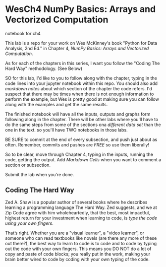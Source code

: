 # WesCh4 NumPy Basics: Arrays and Vectorized Computation

notebook for ch4


This lab is a repo for your work on Wes McKinney's book "Python for Data Analysis, 2nd Ed." in Chapter 4, _NumPy Basics: Arrays and Vectorized Computation_.

As for each of the chapters in this series, I want you follow the "Coding The Hard Way" methodology. (See Below)

SO for this lab, I'd like to you to follow along with the chapter, typing in the code lines into your jupyter notebook within this repo. You should also add *markdown notes* about which section of the chapter the code refers. I'd suspect that there may be times when there is not enough information to perform the example, but Wes is pretty good at making sure you can follow along with the examples and get the same results.

The finished notebook will have all the inputs, outputs and graphs form following along in the chapter. There will be other labs where you'll have to do the same steps from some of the sections ona *different data set* than the one in the text. so you'll have TWO notebooks in those labs.

BE SURE to commit at the end of every subsection, and push just about as often. Remember, commits and pushes are _FREE_ so use them liberally!

So to be clear, move through Chapter 4, typing in the inputs, running the code, getting the output. Add *Markdown Cells* when you want to comment a section or subsection.

Submit the lab when you're done.

## Coding The Hard Way

Zed A. Shaw is a popular author of several books where he
describes learning a programming language The Hard Way.
Zed suggests, and we at Zip Code agree with him wholeheartedly, that the best, most impactful, highest return for
your investment when learning to code, is _type the code
using your own fingers_.

That’s right. Whether you are a "visual learner", a "video
learner", or someone who can read textbooks like novels
(are there any more of these out there?), the best way to
learn to code is to code and to code by typing out the code
with your own fingers. This means you DO NOT do a lot of
copy and paste of code blocks; you really put in the work,
making your brain better wired to code by coding with
your own typing of the code.
